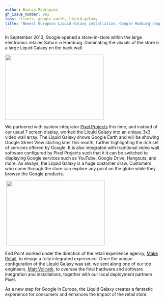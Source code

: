 ```yaml
---
author: Bianca Rodrigues
gh_issue_number: 861
tags: clients, google-earth, liquid-galaxy
title: 'Newest European Liquid Galaxy installation: Google Hamburg shop-in-shop'
---
```


In September 2013, Google opened a store-in-store within the large electronics retailer Saturn in Hamburg. Dominating the visuals of the store is a large Liquid Galaxy on the back wall.

<img height="212" src="http://www.mopo.de/image/view/2013/8/13/24308250,21727764,highRes,maxh,480,maxw,480,GoogleSaturnmenschen.jpg" width="320"/>

We partnered with system integrator [Pixel Projects](http://www.pixelprojects.co.uk/) this time, and instead of our usual 7 screen display, worked the Liquid Galaxy into an unique 3x3 video wall array. The Liquid Galaxy shows Google Earth and will be showing Google Street View starting later this month, further highlighting the rich set of services offered by Google.  It is also integrated with traditional video wall software configured by Pixel Projects such that it it can be switched to displaying Google services such as YouTube,  Google Drive, Hangouts, and more. As always, the Liquid Galaxy is a huge customer draw. Customers who come through the store can explore any point on the globe while they browse the Google products.

 <img height="211" src="/blog/2013/10/02/newest-european-liquid-galaxy/image-0.jpeg" style="text-align: right;" width="320"/>

End Point worked under the direction of the retail experience agency, [Make Retail](http://www.makeretail.com/), to design a fully integrated experience. Once the unique configuration of the Liquid Galaxy was set, we sent along one of our top engineers, [Matt Vollrath](/team/matt_vollrath), to oversee the final hardware and software integration and installations, together with our local deployment partners Pixel.

As a new step for Google in Europe, the Liquid Galaxy creates a fantastic experience for consumers and enhances the impact of the retail store.
